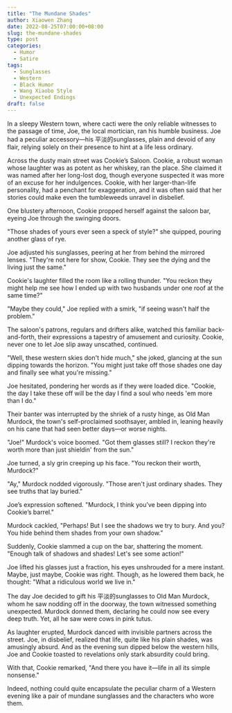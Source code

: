 ```yaml
---
title: "The Mundane Shades"
author: Xiaowen Zhang
date: 2022-08-25T07:00:00+08:00
slug: the-mundane-shades
type: post
categories:
  - Humor
  - Satire
tags:
  - Sunglasses
  - Western
  - Black Humor
  - Wang Xiaobo Style
  - Unexpected Endings
draft: false
---
```


In a sleepy Western town, where cacti were the only reliable witnesses to the passage of time, Joe, the local mortician, ran his humble business. Joe had a peculiar accessory—his 平淡的sunglasses, plain and devoid of any flair, relying solely on their presence to hint at a life less ordinary. 

Across the dusty main street was Cookie’s Saloon. Cookie, a robust woman whose laughter was as potent as her whiskey, ran the place. She claimed it was named after her long-lost dog, though everyone suspected it was more of an excuse for her indulgences. Cookie, with her larger-than-life personality, had a penchant for exaggeration, and it was often said that her stories could make even the tumbleweeds unravel in disbelief.

One blustery afternoon, Cookie propped herself against the saloon bar, eyeing Joe through the swinging doors. 

"Those shades of yours ever seen a speck of style?" she quipped, pouring another glass of rye.

Joe adjusted his sunglasses, peering at her from behind the mirrored lenses. "They're not here for show, Cookie. They see the dying and the living just the same."

Cookie's laughter filled the room like a rolling thunder. "You reckon they might help me see how I ended up with two husbands under one roof at the same time?"

"Maybe they could," Joe replied with a smirk, "if seeing wasn't half the problem."

The saloon's patrons, regulars and drifters alike, watched this familiar back-and-forth, their expressions a tapestry of amusement and curiosity. Cookie, never one to let Joe slip away unscathed, continued.

"Well, these western skies don't hide much," she joked, glancing at the sun dipping towards the horizon. "You might just take off those shades one day and finally see what you're missing."

Joe hesitated, pondering her words as if they were loaded dice. "Cookie, the day I take these off will be the day I find a soul who needs 'em more than I do."

Their banter was interrupted by the shriek of a rusty hinge, as Old Man Murdock, the town's self-proclaimed soothsayer, ambled in, leaning heavily on his cane that had seen better days—or worse nights.

"Joe!" Murdock's voice boomed. "Got them glasses still? I reckon they're worth more than just shieldin' from the sun."

Joe turned, a sly grin creeping up his face. "You reckon their worth, Murdock?"

"Ay," Murdock nodded vigorously. "Those aren't just ordinary shades. They see truths that lay buried."

Joe’s expression softened. "Murdock, I think you’ve been dipping into Cookie’s barrel."

Murdock cackled, "Perhaps! But I see the shadows we try to bury. And you? You hide behind them shades from your own shadow.”

Suddenly, Cookie slammed a cup on the bar, shattering the moment. "Enough talk of shadows and shades! Let's see some action!"

Joe lifted his glasses just a fraction, his eyes unshrouded for a mere instant. Maybe, just maybe, Cookie was right. Though, as he lowered them back, he thought: "What a ridiculous world we live in."

The day Joe decided to gift his 平淡的sunglasses to Old Man Murdock, whom he saw nodding off in the doorway, the town witnessed something unexpected. Murdock donned them, declaring he could now see every deep truth. Yet, all he saw were cows in pink tutus. 

As laughter erupted, Murdock danced with invisible partners across the street. Joe, in disbelief, realized that life, quite like his plain shades, was amusingly absurd. And as the evening sun dipped below the western hills, Joe and Cookie toasted to revelations only stark absurdity could bring.

With that, Cookie remarked, "And there you have it—life in all its simple nonsense."

Indeed, nothing could quite encapsulate the peculiar charm of a Western evening like a pair of mundane sunglasses and the characters who wore them. 